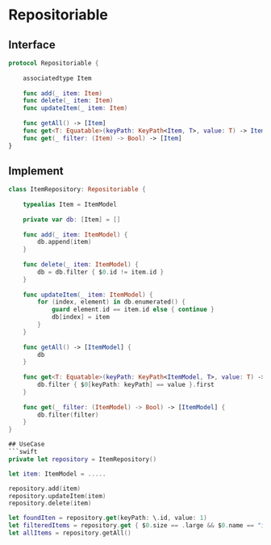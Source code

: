 # Repositoriable

## Interface
```swift
protocol Repositoriable {
    
    associatedtype Item
    
    func add(_ item: Item)
    func delete(_ item: Item)
    func updateItem(_ item: Item)
    
    func getAll() -> [Item]
    func get<T: Equatable>(keyPath: KeyPath<Item, T>, value: T) -> Item?
    func get(_ filter: (Item) -> Bool) -> [Item]
}
```

## Implement
```swift
class ItemRepository: Repositoriable {
    
    typealias Item = ItemModel
    
    private var db: [Item] = []
    
    func add(_ item: ItemModel) {
        db.append(item)
    }
    
    func delete(_ item: ItemModel) {
        db = db.filter { $0.id != item.id }
    }
    
    func updateItem(_ item: ItemModel) {
        for (index, element) in db.enumerated() {
            guard element.id == item.id else { continue }
            db[index] = item
        }
    }
    
    func getAll() -> [ItemModel] {
        db
    }
    
    func get<T: Equatable>(keyPath: KeyPath<ItemModel, T>, value: T) -> ItemModel? {
        db.filter { $0[keyPath: keyPath] == value }.first
    }
    
    func get(_ filter: (ItemModel) -> Bool) -> [ItemModel] {
        db.filter(filter)
    }
}

## UseCase
```swift
private let repository = ItemRepository()

let item: ItemModel = .....

repository.add(item)
repository.updateItem(item)
repository.delete(item)

let foundIten = repository.get(keyPath: \.id, value: 1)
let filteredItems = repository.get { $0.size == .large && $0.name == "item" }
let allItems = repository.getAll()
```
